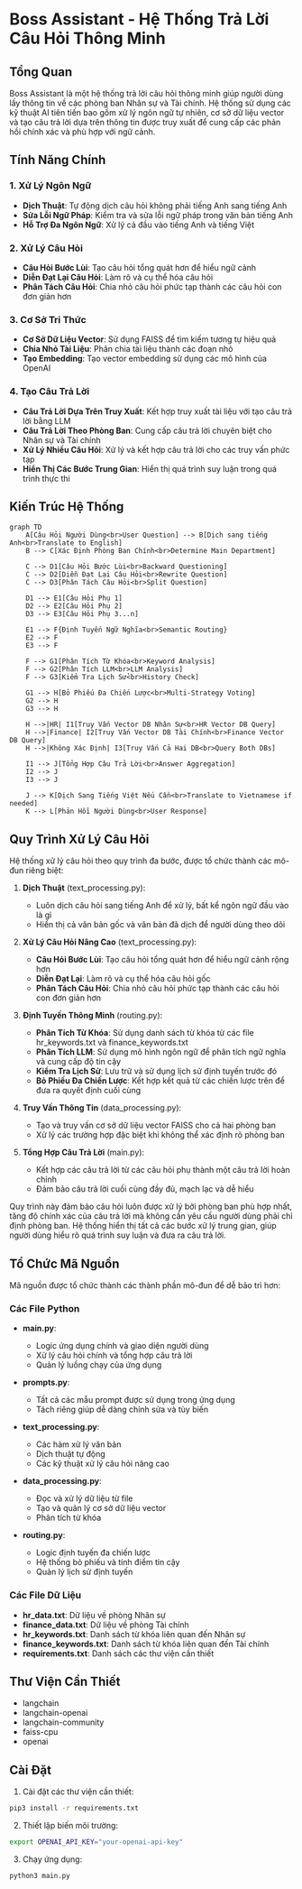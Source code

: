 # Boss Assistant - Hệ Thống Trả Lời Câu Hỏi Thông Minh

## Tổng Quan
Boss Assistant là một hệ thống trả lời câu hỏi thông minh giúp người dùng lấy thông tin về các phòng ban Nhân sự và Tài chính. Hệ thống sử dụng các kỹ thuật AI tiên tiến bao gồm xử lý ngôn ngữ tự nhiên, cơ sở dữ liệu vector và tạo câu trả lời dựa trên thông tin được truy xuất để cung cấp các phản hồi chính xác và phù hợp với ngữ cảnh.

## Tính Năng Chính

### 1. Xử Lý Ngôn Ngữ
- **Dịch Thuật**: Tự động dịch câu hỏi không phải tiếng Anh sang tiếng Anh
- **Sửa Lỗi Ngữ Pháp**: Kiểm tra và sửa lỗi ngữ pháp trong văn bản tiếng Anh
- **Hỗ Trợ Đa Ngôn Ngữ**: Xử lý cả đầu vào tiếng Anh và tiếng Việt

### 2. Xử Lý Câu Hỏi
- **Câu Hỏi Bước Lùi**: Tạo câu hỏi tổng quát hơn để hiểu ngữ cảnh
- **Diễn Đạt Lại Câu Hỏi**: Làm rõ và cụ thể hóa câu hỏi
- **Phân Tách Câu Hỏi**: Chia nhỏ câu hỏi phức tạp thành các câu hỏi con đơn giản hơn

### 3. Cơ Sở Tri Thức
- **Cơ Sở Dữ Liệu Vector**: Sử dụng FAISS để tìm kiếm tương tự hiệu quả
- **Chia Nhỏ Tài Liệu**: Phân chia tài liệu thành các đoạn nhỏ
- **Tạo Embedding**: Tạo vector embedding sử dụng các mô hình của OpenAI

### 4. Tạo Câu Trả Lời
- **Câu Trả Lời Dựa Trên Truy Xuất**: Kết hợp truy xuất tài liệu với tạo câu trả lời bằng LLM
- **Câu Trả Lời Theo Phòng Ban**: Cung cấp câu trả lời chuyên biệt cho Nhân sự và Tài chính
- **Xử Lý Nhiều Câu Hỏi**: Xử lý và kết hợp câu trả lời cho các truy vấn phức tạp
- **Hiển Thị Các Bước Trung Gian**: Hiển thị quá trình suy luận trong quá trình thực thi

## Kiến Trúc Hệ Thống

```mermaid
graph TD
    A[Câu Hỏi Người Dùng<br>User Question] --> B[Dịch sang tiếng Anh<br>Translate to English]
    B --> C[Xác Định Phòng Ban Chính<br>Determine Main Department]

    C --> D1[Câu Hỏi Bước Lùi<br>Backward Questioning]
    C --> D2[Diễn Đạt Lại Câu Hỏi<br>Rewrite Question]
    C --> D3[Phân Tách Câu Hỏi<br>Split Question]

    D1 --> E1[Câu Hỏi Phụ 1]
    D2 --> E2[Câu Hỏi Phụ 2]
    D3 --> E3[Câu Hỏi Phụ 3...n]

    E1 --> F{Định Tuyến Ngữ Nghĩa<br>Semantic Routing}
    E2 --> F
    E3 --> F

    F --> G1[Phân Tích Từ Khóa<br>Keyword Analysis]
    F --> G2[Phân Tích LLM<br>LLM Analysis]
    F --> G3[Kiểm Tra Lịch Sử<br>History Check]

    G1 --> H[Bỏ Phiếu Đa Chiến Lược<br>Multi-Strategy Voting]
    G2 --> H
    G3 --> H

    H -->|HR| I1[Truy Vấn Vector DB Nhân Sự<br>HR Vector DB Query]
    H -->|Finance| I2[Truy Vấn Vector DB Tài Chính<br>Finance Vector DB Query]
    H -->|Không Xác Định| I3[Truy Vấn Cả Hai DB<br>Query Both DBs]

    I1 --> J[Tổng Hợp Câu Trả Lời<br>Answer Aggregation]
    I2 --> J
    I3 --> J

    J --> K[Dịch Sang Tiếng Việt Nếu Cần<br>Translate to Vietnamese if needed]
    K --> L[Phản Hồi Người Dùng<br>User Response]
```

## Quy Trình Xử Lý Câu Hỏi

Hệ thống xử lý câu hỏi theo quy trình đa bước, được tổ chức thành các mô-đun riêng biệt:

1. **Dịch Thuật** (text_processing.py):
   - Luôn dịch câu hỏi sang tiếng Anh để xử lý, bất kể ngôn ngữ đầu vào là gì
   - Hiển thị cả văn bản gốc và văn bản đã dịch để người dùng theo dõi

2. **Xử Lý Câu Hỏi Nâng Cao** (text_processing.py):
   - **Câu Hỏi Bước Lùi**: Tạo câu hỏi tổng quát hơn để hiểu ngữ cảnh rộng hơn
   - **Diễn Đạt Lại**: Làm rõ và cụ thể hóa câu hỏi gốc
   - **Phân Tách Câu Hỏi**: Chia nhỏ câu hỏi phức tạp thành các câu hỏi con đơn giản hơn

3. **Định Tuyến Thông Minh** (routing.py):
   - **Phân Tích Từ Khóa**: Sử dụng danh sách từ khóa từ các file hr_keywords.txt và finance_keywords.txt
   - **Phân Tích LLM**: Sử dụng mô hình ngôn ngữ để phân tích ngữ nghĩa và cung cấp độ tin cậy
   - **Kiểm Tra Lịch Sử**: Lưu trữ và sử dụng lịch sử định tuyến trước đó
   - **Bỏ Phiếu Đa Chiến Lược**: Kết hợp kết quả từ các chiến lược trên để đưa ra quyết định cuối cùng

4. **Truy Vấn Thông Tin** (data_processing.py):
   - Tạo và truy vấn cơ sở dữ liệu vector FAISS cho cả hai phòng ban
   - Xử lý các trường hợp đặc biệt khi không thể xác định rõ phòng ban

5. **Tổng Hợp Câu Trả Lời** (main.py):
   - Kết hợp các câu trả lời từ các câu hỏi phụ thành một câu trả lời hoàn chỉnh
   - Đảm bảo câu trả lời cuối cùng đầy đủ, mạch lạc và dễ hiểu

Quy trình này đảm bảo câu hỏi luôn được xử lý bởi phòng ban phù hợp nhất, tăng độ chính xác của câu trả lời mà không cần yêu cầu người dùng phải chỉ định phòng ban. Hệ thống hiển thị tất cả các bước xử lý trung gian, giúp người dùng hiểu rõ quá trình suy luận và đưa ra câu trả lời.

## Tổ Chức Mã Nguồn

Mã nguồn được tổ chức thành các thành phần mô-đun để dễ bảo trì hơn:

### Các File Python

- **main.py**:
  - Logic ứng dụng chính và giao diện người dùng
  - Xử lý câu hỏi chính và tổng hợp câu trả lời
  - Quản lý luồng chạy của ứng dụng

- **prompts.py**:
  - Tất cả các mẫu prompt được sử dụng trong ứng dụng
  - Tách riêng giúp dễ dàng chỉnh sửa và tùy biến

- **text_processing.py**:
  - Các hàm xử lý văn bản
  - Dịch thuật tự động
  - Các kỹ thuật xử lý câu hỏi nâng cao

- **data_processing.py**:
  - Đọc và xử lý dữ liệu từ file
  - Tạo và quản lý cơ sở dữ liệu vector
  - Phân tích từ khóa

- **routing.py**:
  - Logic định tuyến đa chiến lược
  - Hệ thống bỏ phiếu và tính điểm tin cậy
  - Quản lý lịch sử định tuyến

### Các File Dữ Liệu

- **hr_data.txt**: Dữ liệu về phòng Nhân sự
- **finance_data.txt**: Dữ liệu về phòng Tài chính
- **hr_keywords.txt**: Danh sách từ khóa liên quan đến Nhân sự
- **finance_keywords.txt**: Danh sách từ khóa liên quan đến Tài chính
- **requirements.txt**: Danh sách các thư viện cần thiết

## Thư Viện Cần Thiết
- langchain
- langchain-openai
- langchain-community
- faiss-cpu
- openai

## Cài Đặt
1. Cài đặt các thư viện cần thiết:
```bash
pip3 install -r requirements.txt
```

2. Thiết lập biến môi trường:
```bash
export OPENAI_API_KEY="your-openai-api-key"
```

3. Chạy ứng dụng:
```bash
python3 main.py
```